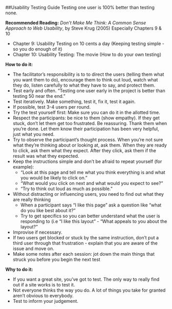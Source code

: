 ##Usability Testing Guide
Testing one user is 100% better than testing none.

**Recommended Reading:**
*Don’t Make Me Think: A Common Sense Approach to Web Usability*, by Steve Krug (2005)
Especially Chapters 9 & 10

 - Chapter 9: Usability Testing on 10 cents a day (Keeping testing simple - so you do enough of it) 
 - Chapter 10: Usability Testing: The movie (How to do your own testing)

**How to do it:**

 - The facilitator’s responsibility is to to direct the users (telling them what you want them to do), encourage them to think out loud, watch what they do, listen carefully to what they have to say, and protect them.
 - Test early and often. “Testing one user early in the project is better than testing 50 near the end.”
 - Test iteratively. Make something, test it, fix it, test it again.
 - If possible, test 3-4 users per round.
 - Try the test yourself first: Make sure you can do it in the allotted time.
 - Respect the participants: be nice to them (show empathy). If they get stuck, don’t let them get too frustrated. Be reassuring. Thank them when you’re done. Let them know their participation has been very helpful, just what you need.
 - Try to observe the participant’s thought process. When you’re not sure what they’re thinking about or looking at, ask them. When they are ready to click, ask them what they expect. After they click, ask them if the result was what they expected.
 - Keep the instructions simple and don’t be afraid to repeat yourself (for example): 
	 - “Look at this page and tell me what you think everything is and what you would be likely to click on.”
	 - “What would you click on next and what would you expect to see?”
	 - “Try to think out loud as much as possible.”
 - Without distracting or influencing users, you need to find out what they are really thinking
	 - When a participant says “I like this page” ask a question like “what do you like best about it?”
	 - Try to get specifics so you can better understand what the user is responding to (i.e “I like this layout” - “What appeals to you about the layout?”
 - Improvise if necessary.
 - If two users get blocked or stuck by the same instruction, don’t put a third user through that frustration - explain that you are aware of the issue and move on.
 - Make some notes after each session: jot down the main things that struck you before you begin the next test

**Why to do it:**

- If you want a great site, you’ve got to test. The only way to really find out if a site works is to test it. 
- Not everyone thinks the way you do. A lot of things you take for granted aren’t obvious to everybody.
- Test to inform your judgement.
